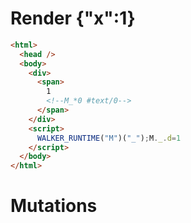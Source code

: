 # Render {"x":1}
```html
<html>
  <head />
  <body>
    <div>
      <span>
        1
        <!--M_*0 #text/0-->
      </span>
    </div>
    <script>
      WALKER_RUNTIME("M")("_");M._.d=1
    </script>
  </body>
</html>
```

# Mutations
```

```
